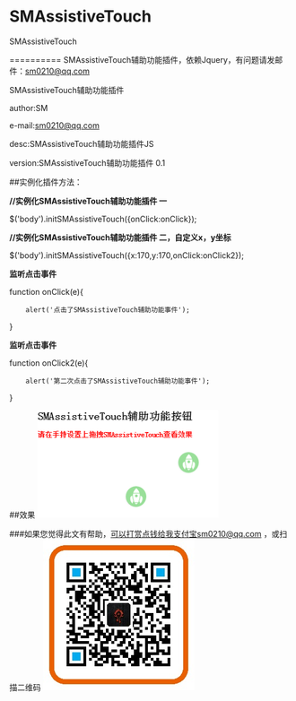 # SMAssistiveTouch
SMAssistiveTouch

==========
SMAssistiveTouch辅助功能插件，依赖Jquery，有问题请发邮件：sm0210@qq.com

SMAssistiveTouch辅助功能插件

author:SM

e-mail:sm0210@qq.com

desc:SMAssistiveTouch辅助功能插件JS

version:SMAssistiveTouch辅助功能插件 0.1


##实例化插件方法：

<b>//实例化SMAssistiveTouch辅助功能插件 一</b>

$('body').initSMAssistiveTouch({onClick:onClick});

<b>//实例化SMAssistiveTouch辅助功能插件 二，自定义x，y坐标</b>

$('body').initSMAssistiveTouch({x:170,y:170,onClick:onClick2});

<b>监听点击事件</b>

function onClick(e){
		
		alert('点击了SMAssistiveTouch辅助功能事件');
		
}

<b>监听点击事件</b>

function onClick2(e){
		
		alert('第二次点击了SMAssistiveTouch辅助功能事件');
		
}
	
##效果
![](https://github.com/sm0210/SMAssistiveTouch/blob/master/SMAssistiveTouch.png "SMAssistiveTouch辅助功能插件")


###如果您觉得此文有帮助，可以打赏点钱给我支付宝sm0210@qq.com ，或扫描二维码
![](https://github.com/sm0210/SMAssistiveTouch/blob/master/sm0210%40qq.com.jpg "sm0210@qq.com")


